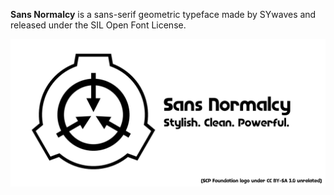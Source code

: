 **Sans Normalcy** is a sans-serif geometric typeface made by SYwaves and released under the SIL Open Font License.

![title image](https://github.com/SYwaves/Fonthost/blob/master/sn.png?raw=true)
